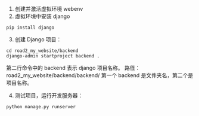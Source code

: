 1. 创建并激活虚拟环境 webenv
2. 虚拟环境中安装 django

```
pip install django
```

3. 创建 Django 项目：

```
cd road2_my_website/backend
django-admin startproject backend .
```

第二行命令中的 backend 表示 django 项目名称。
路径：road2_my_website/backend/backend/
第一个 backend 是文件夹名，第二个是项目名称。

4. 测试项目，运行开发服务器：

```
python manage.py runserver
```
